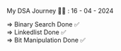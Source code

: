 My DSA Journey 👨‍💻 : 16 - 04 - 2024

=> Binary Search Done ✅ <br>
=> Linkedlist Done ✅ <br>
=> Bit Manipulation Done ✅ 